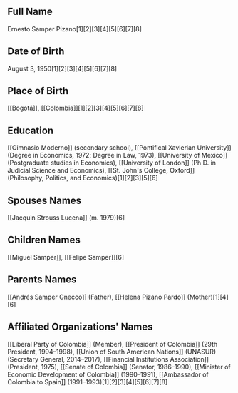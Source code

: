 ## Full Name
Ernesto Samper Pizano[1][2][3][4][5][6][7][8]

## Date of Birth
August 3, 1950[1][2][3][4][5][6][7][8]

## Place of Birth
[[Bogotá]], [[Colombia]][1][2][3][4][5][6][7][8]

## Education
[[Gimnasio Moderno]] (secondary school),
[[Pontifical Xavierian University]] (Degree in Economics, 1972; Degree in Law, 1973),
[[University of Mexico]] (Postgraduate studies in Economics),
[[University of London]] (Ph.D. in Judicial Science and Economics),
[[St. John's College, Oxford]] (Philosophy, Politics, and Economics)[1][2][3][5][6]

## Spouses Names
[[Jacquin Strouss Lucena]] (m. 1979)[6]

## Children Names
[[Miguel Samper]], [[Felipe Samper]][6]

## Parents Names
[[Andrés Samper Gnecco]] (Father),
[[Helena Pizano Pardo]] (Mother)[1][4][6]

## Affiliated Organizations' Names
[[Liberal Party of Colombia]] (Member),
[[President of Colombia]] (29th President, 1994–1998),
[[Union of South American Nations]] (UNASUR) (Secretary General, 2014–2017),
[[Financial Institutions Association]] (President, 1975),
[[Senate of Colombia]] (Senator, 1986–1990),
[[Minister of Economic Development of Colombia]] (1990–1991),
[[Ambassador of Colombia to Spain]] (1991–1993)[1][2][3][4][5][6][7][8]

